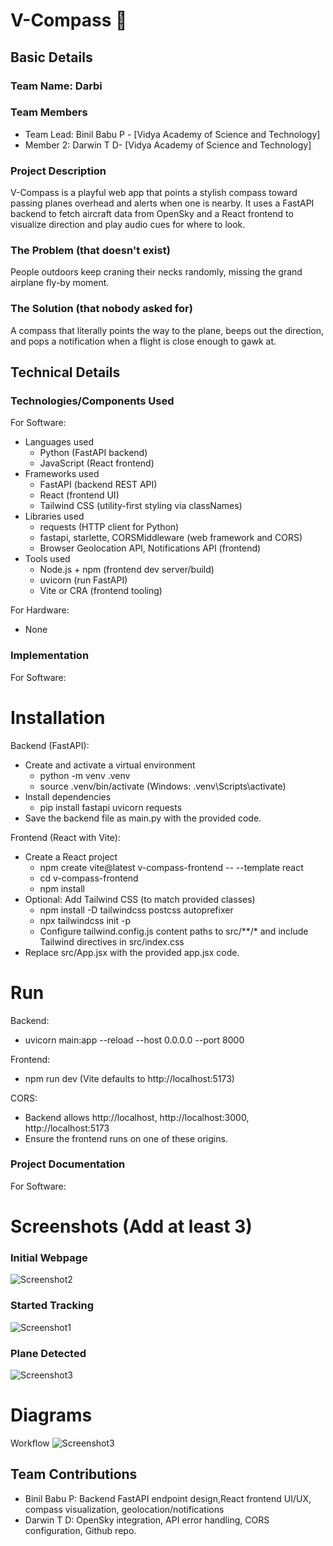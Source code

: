 # V-Compass 🎯

## Basic Details
### Team Name: Darbi

### Team Members
- Team Lead: Binil Babu P - [Vidya Academy of Science and Technology]
- Member 2:  Darwin T D- [Vidya Academy of Science and Technology]

### Project Description
V-Compass is a playful web app that points a stylish compass toward passing planes overhead and alerts when one is nearby. It uses a FastAPI backend to fetch aircraft data from OpenSky and a React frontend to visualize direction and play audio cues for where to look.

### The Problem (that doesn't exist)
People outdoors keep craning their necks randomly, missing the grand airplane fly-by moment.

### The Solution (that nobody asked for)
A compass that literally points the way to the plane, beeps out the direction, and pops a notification when a flight is close enough to gawk at.

## Technical Details
### Technologies/Components Used
For Software:
- Languages used
  - Python (FastAPI backend)
  - JavaScript (React frontend)
- Frameworks used
  - FastAPI (backend REST API)
  - React (frontend UI)
  - Tailwind CSS (utility-first styling via classNames)
- Libraries used
  - requests (HTTP client for Python)
  - fastapi, starlette, CORSMiddleware (web framework and CORS)
  - Browser Geolocation API, Notifications API (frontend)
- Tools used
  - Node.js + npm (frontend dev server/build)
  - uvicorn (run FastAPI)
  - Vite or CRA (frontend tooling)

For Hardware:
- None

### Implementation
For Software:

# Installation
Backend (FastAPI):
- Create and activate a virtual environment
  - python -m venv .venv
  - source .venv/bin/activate  (Windows: .venv\Scripts\activate)
- Install dependencies
  - pip install fastapi uvicorn requests
- Save the backend file as main.py with the provided code.

Frontend (React with Vite):
- Create a React project
  - npm create vite@latest v-compass-frontend -- --template react
  - cd v-compass-frontend
  - npm install
- Optional: Add Tailwind CSS (to match provided classes)
  - npm install -D tailwindcss postcss autoprefixer
  - npx tailwindcss init -p
  - Configure tailwind.config.js content paths to src/**/* and include Tailwind directives in src/index.css
- Replace src/App.jsx with the provided app.jsx code.

# Run
Backend:
- uvicorn main:app --reload --host 0.0.0.0 --port 8000

Frontend:
- npm run dev  (Vite defaults to http://localhost:5173)

CORS:
- Backend allows http://localhost, http://localhost:3000, http://localhost:5173
- Ensure the frontend runs on one of these origins.

### Project Documentation
For Software:

# Screenshots (Add at least 3)

### Initial Webpage
![Screenshot2](templates/Ui.jpg)


### Started Tracking
![Screenshot1](templates/UI1.jpg)

### Plane Detected
![Screenshot3](templates/ui3.jpg)


# Diagrams
Workflow
![Screenshot3](templates/workfloww.png)



## Team Contributions
- Binil Babu P: Backend FastAPI endpoint design,React frontend UI/UX, compass visualization, geolocation/notifications
- Darwin T D: OpenSky integration, API error handling, CORS configuration, Github repo.
